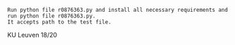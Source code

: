 ```
Run python file r0876363.py and install all necessary requirements and run python file r0876363.py. 
It accepts path to the test file.
```

KU Leuven 18/20
